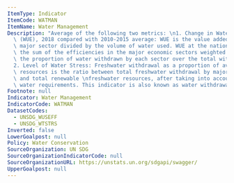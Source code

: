 ```yaml
---
ItemType: Indicator
ItemCode: WATMAN
ItemName: Water Management
Description: "Average of the following two metrics: \n1. Change in Water Use Efficiency\
  \ (WUE), 2018 compared with 2010-2015 average: WUE is the value added of a given\
  \ major sector divided by the volume of water used. WUE at the national level is\
  \ the sum of the efficiencies in the major economic sectors weighted according to\
  \ the proportion of water withdrawn by each sector over the total withdrawals \n\
  2. Level of Water Stress: Freshwater withdrawal as a proportion of available freshwater\
  \ resources is the ratio between total freshwater withdrawal by major economic sectors\
  \ and total renewable \nfreshwater resources, after taking into account environmental\
  \ water requirements. This indicator is also known as water withdrawal intensity."
Footnote: null
Indicator: Water Management
IndicatorCode: WATMAN
DatasetCodes:
  - UNSDG_WUSEFF
  - UNSDG_WTSTRS
Inverted: false
LowerGoalpost: null
Policy: Water Conservation
SourceOrganization: UN SDG
SourceOrganizationIndicatorCode: null
SourceOrganizationURL: https://unstats.un.org/sdgapi/swagger/
UpperGoalpost: null
---
```


